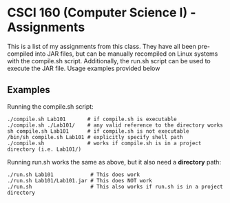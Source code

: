 # CSCI 160 (Computer Science I) - Assignments
This is a list of my assignments from this class.
They have all been pre-compiled into JAR files, but can be manually recompiled on Linux systems with the compile.sh script.
Additionally, the run.sh script can be used to execute the JAR file.
Usage examples provided below

## Examples
Running the compile.sh script:
```
./compile.sh Lab101       # if compile.sh is executable
./compile.sh ./Lab101/    # any valid reference to the directory works
sh compile.sh Lab101      # if compile.sh is not executable
/bin/sh compile.sh Lab101 # explicitly specify shell path
./compile.sh              # works if compile.sh is in a project directory (i.e. Lab101/)
```
Running run.sh works the same as above, but it also need a **directory** path:
```
./run.sh Lab101            # This does work
./run.sh Lab101/Lab101.jar # This does NOT work
./run.sh                   # This also works if run.sh is in a project directory
```

